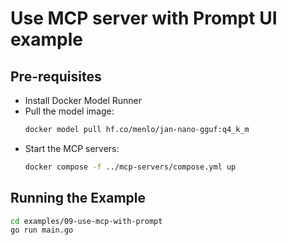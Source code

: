 # Use MCP server with Prompt UI example

## Pre-requisites

- Install Docker Model Runner
- Pull the model image:
  ```bash
  docker model pull hf.co/menlo/jan-nano-gguf:q4_k_m
  ```
- Start the MCP servers:
  ```bash
  docker compose -f ../mcp-servers/compose.yml up 
  ```

## Running the Example

```bash
cd examples/09-use-mcp-with-prompt
go run main.go
```